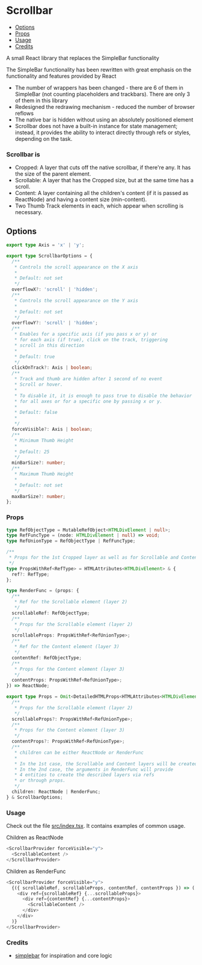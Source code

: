 # Scrollbar

- [Options](#options)
- [Props](#props)
- [Usage](#usage)
- [Credits](#credits)

A small React library that replaces the SimpleBar functionality

The SimpleBar functionality has been rewritten with great emphasis on the functionality and features provided by React

- The number of wrappers has been changed - there are 6 of them in SimpleBar (not counting placeholders and trackbars). There are only 3 of them in this library
- Redesigned the redrawing mechanism - reduced the number of browser reflows
- The native bar is hidden without using an absolutely positioned element
- Scrollbar does not have a built-in instance for state management; instead, it provides the ability to interact directly through refs or styles, depending on the task.

### Scrollbar is

- Cropped: A layer that cuts off the native scrollbar, if there're any. It has the size of the parent element.
- Scrollable: A layer that has the Cropped size, but at the same time has a scroll.
- Content: A layer containing all the children's content (if it is passed as ReactNode) and having a content size (min-content).
- Two Thumb Track elements in each, which appear when scrolling is necessary.

## Options

```typescript
export type Axis = 'x' | 'y';

export type ScrollbarOptions = {
  /**
   * Controls the scroll appearance on the X axis
   *
   * Default: not set
   */
  overflowX?: 'scroll' | 'hidden';
  /**
   * Controls the scroll appearance on the Y axis
   *
   * Default: not set
   */
  overflowY?: 'scroll' | 'hidden';
  /**
   * Enables for a specific axis (if you pass x or y) or
   * for each axis (if true), click on the track, triggering
   * scroll in this direction
   *
   * Default: true
   */
  clickOnTrack?: Axis | boolean;
  /**
   * Track and thumb are hidden after 1 second of no event
   * Scroll or hover.
   *
   * To disable it, it is enough to pass true to disable the behavior
   * for all axes or for a specific one by passing x or y.
   *
   * Default: false
   *
   */
  forceVisible?: Axis | boolean;
  /**
   * Minimum Thumb Height
   *
   * Default: 25
   */
  minBarSize?: number;
  /**
   * Maximum Thumb Height
   *
   * Default: not set
   */
  maxBarSize?: number;
};
```

### Props

```typescript
type RefObjectType = MutableRefObject<HTMLDivElement | null>;
type RefFuncType = (node: HTMLDivElement | null) => void;
type RefUnionType = RefObjectType | RefFuncType;

/**
 * Props for the 1st Cropped layer as well as for Scrollable and Content ones
 */
type PropsWithRef<RefType> = HTMLAttributes<HTMLDivElement> & {
  ref?: RefType;
};

type RenderFunc = (props: {
  /**
   * Ref for the Scrollable element (layer 2)
   */
  scrollableRef: RefObjectType;
  /**
   * Props for the Scrollable element (layer 2)
   */
  scrollableProps: PropsWithRef<RefUnionType>;
  /**
   * Ref for the Content element (layer 3)
   */
  contentRef: RefObjectType;
  /**
   * Props for the Content element (layer 3)
   */
  contentProps: PropsWithRef<RefUnionType>;
}) => ReactNode;

export type Props = Omit<DetailedHTMLProps<HTMLAttributes<HTMLDivElement>, HTMLDivElement>, 'children' | 'ref'> & {
  /**
   * Props for the Scrollable element (layer 2)
   */
  scrollableProps?: PropsWithRef<RefUnionType>;
  /**
   * Props for the Content element (layer 3)
   */
  contentProps?: PropsWithRef<RefUnionType>;
  /**
   * children can be either ReactNode or RenderFunc
   *
   * In the 1st case, the Scrollable and Content layers will be created
   * In the 2nd case, the arguments in RenderFunc will provide
   * 4 entities to create the described layers via refs
   * or through props.
   */
  children: ReactNode | RenderFunc;
} & ScrollbarOptions;
```

### Usage

Check out the file [src/index.tsx](src/index.tsx). It contains examples of common usage.

Children as ReactNode

```js
<ScrollbarProvider forceVisible="y">
  <ScrollableContent />
</ScrollbarProvider>
```

Children as RenderFunc

```js
<ScrollbarProvider forceVisible="y">
  {({ scrollableRef, scrollableProps, contentRef, contentProps }) => (
    <div ref={scrollableRef} {...scrollableProps}>
      <div ref={contentRef} {...contentProps}>
        <ScrollableContent />
      </div>
    </div>
  )}
</ScrollbarProvider>
```

### Credits

- [simplebar](https://github.com/Grsmto/simplebar) for inspiration and core logic
